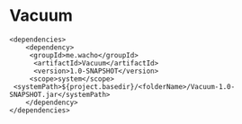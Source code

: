 # Vacuum
    
    <dependencies>
        <dependency>
         <groupId>me.wacho</groupId>
          <artifactId>Vacuum</artifactId>
          <version>1.0-SNAPSHOT</version>
         <scope>system</scope>
	 <systemPath>${project.basedir}/<folderName>/Vacuum-1.0-SNAPSHOT.jar</systemPath>
        </dependency>
    </dependencies> 
